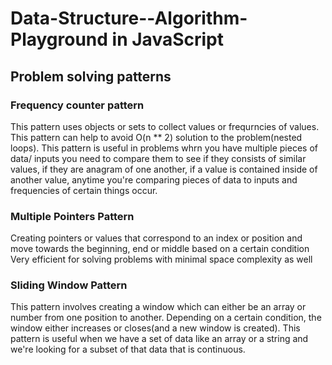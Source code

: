 # Data-Structure--Algorithm-Playground in JavaScript

## Problem solving patterns

### Frequency counter pattern

This pattern uses objects or sets to collect values or frequrncies of values. This pattern can help to avoid O(n \*\* 2) solution to the problem(nested loops). This pattern is useful in problems whrn you have multiple pieces of data/ inputs you need to compare them to see if they consists of similar values, if they are anagram of one another, if a value is contained inside of another value, anytime you're comparing pieces of data to inputs and frequencies of certain things occur.

### Multiple Pointers Pattern

Creating pointers or values that correspond to an index or position and move towards the beginning, end or middle based on a certain condition Very efficient for solving problems with minimal space complexity as well

### Sliding Window Pattern

This pattern involves creating a window which can either be an array or number from one position to another. Depending on a certain condition, the window either increases or closes(and a new window is created). This pattern is useful when we have a set of data like an array or a string and we're looking for a subset of that data that is continuous. 
